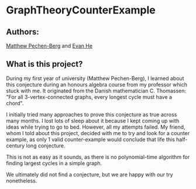 # GraphTheoryCounterExample
## Authors:
[Matthew Pechen-Berg](https://github.com/mattloulou) and [Evan He](https://github.com/evanhyd)

## What is this project?
During my first year of university (Matthew Pechen-Berg), I learned about this conjecture during an honours algebra course from my professor which stuck with me.
It originated from the Danish mathematician C. Thomassen: "For all 3-vertex-connected graphs, every longest cycle must have a chord".

I initially tried many approaches to prove this conjecture as true across many months. I lost lots of sleep about it because I kept coming up with ideas while trying to go to bed. However, all my attempts failed.
My friend, whom I told about this project, decided with me to try and look for a counter example, as only 1 valid counter-example would conclude that life this half-century long conjecture.


This is not as easy as it sounds, as there is no polynomial-time algorithm for finding largest cycles in a simple graph.

We ultimately did not find a conjecture, but we are happy with our try nonetheless. 

